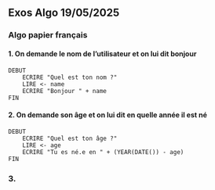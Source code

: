 ## Exos Algo 19/05/2025

### Algo papier français

#### 1. On demande le nom de l’utilisateur et on lui dit bonjour

```
DEBUT
    ECRIRE "Quel est ton nom ?"
    LIRE <- name
    ECRIRE "Bonjour " + name
FIN
```

#### 2. On demande son âge et on lui dit en quelle année il est né

```
DEBUT
    ECRIRE "Quel est ton âge ?"
    LIRE <- age
    ECRIRE "Tu es né.e en " + (YEAR(DATE()) - age)
FIN
```

### 3.